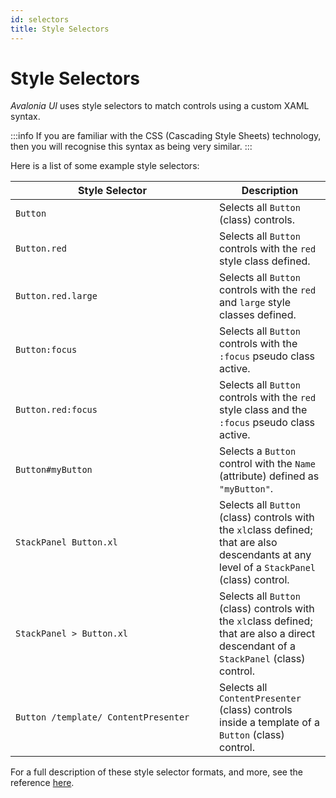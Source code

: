 ```yaml
---
id: selectors
title: Style Selectors
---
```


# Style Selectors

_Avalonia UI_ uses style selectors to match controls using a custom XAML syntax.

:::info
If you are familiar with the CSS (Cascading Style Sheets) technology, then you will recognise this syntax as being very similar.
:::

&#x20;Here is a list of some example style selectors:

<table><thead><tr><th width="310">Style Selector</th><th>Description</th></tr></thead><tbody><tr><td><code>Button</code></td><td>Selects all <code>Button</code> (class) controls.</td></tr><tr><td><code>Button.red</code></td><td>Selects all <code>Button</code> controls with the <code>red</code> style class defined.</td></tr><tr><td><code>Button.red.large</code></td><td>Selects all <code>Button</code> controls with the <code>red</code> and <code>large</code> style classes defined.</td></tr><tr><td><code>Button:focus</code></td><td>Selects all <code>Button</code> controls with the <code>:focus</code> pseudo class active.</td></tr><tr><td><code>Button.red:focus</code></td><td>Selects all <code>Button</code> controls with the <code>red</code> style class and the <code>:focus</code> pseudo class active.</td></tr><tr><td><code>Button#myButton</code></td><td>Selects a <code>Button</code> control with the <code>Name</code> (attribute) defined as <code>"myButton"</code>.</td></tr><tr><td><code>StackPanel Button.xl</code></td><td>Selects all  <code>Button</code> (class) controls with the <code>xl</code>class defined; that are also descendants at any level of a <code>StackPanel</code> (class) control.</td></tr><tr><td><code>StackPanel > Button.xl</code></td><td>Selects all  <code>Button</code> (class) controls with the <code>xl</code>class defined; that are also a direct descendant of a <code>StackPanel</code> (class) control.</td></tr><tr><td><code>Button /template/ ContentPresenter</code></td><td>Selects all <code>ContentPresenter</code> (class) controls inside a template of a <code>Button</code> (class) control.</td></tr></tbody></table>

For a full description of these style selector formats, and more, see the reference [here](../../../reference/styles/style-selector-syntax.md).
